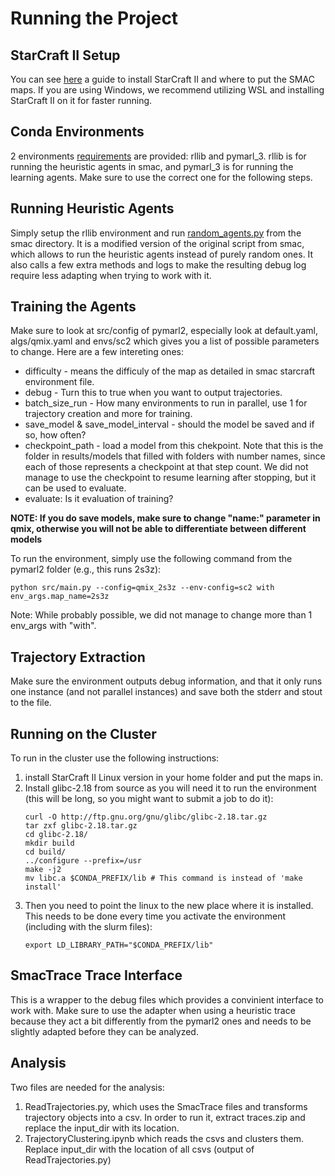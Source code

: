 # Running the Project

## StarCraft II Setup
You can see [here](https://github.com/lior8/CIAI-Project/tree/main/smac#installing-starcraft-ii) a guide to install StarCraft II and where to put the SMAC maps.
If you are using Windows, we recommend utilizing WSL and installing StarCraft II on it for faster running.

## Conda Environments
2 environments [requirements](https://github.com/lior8/CIAI-Project/tree/main/Requirements) are provided: rllib and pymarl_3. rllib is for running the heuristic agents in smac, and pymarl_3 is for running the learning agents. Make sure to use the correct one for the following steps.

## Running Heuristic Agents
Simply setup the rllib environment and run [random_agents.py](https://github.com/lior8/CIAI-Project/blob/main/smac/smac/examples/random_agents.py) from the smac directory. It is a modified version of the original script from smac, which allows to run the heuristic agents instead of purely random ones. It also calls a few extra methods and logs to make the resulting debug log require less adapting when trying to work with it.

## Training the Agents
Make sure to look at src/config of pymarl2, especially look at default.yaml, algs/qmix.yaml and envs/sc2 which gives you a list of possible parameters to change. Here are a few intereting ones:
- difficulty - means the difficuly of the map as detailed in smac starcraft environment file.
- debug - Turn this to true when you want to output trajectories.
- batch_size_run - How many environments to run in parallel, use 1 for trajectory creation and more for training.
- save_model & save_model_interval - should the model be saved and if so, how often?
- checkpoint_path - load a model from this chekpoint. Note that this is the folder in results/models that filled with folders with number names, since each of those represents a checkpoint at that step count. We did not manage to use the checkpoint to resume learning after stopping, but it can be used to evaluate.
- evaluate: Is it evaluation of training?

**NOTE: If you do save models, make sure to change "name:" parameter in qmix, otherwise you will not be able to differentiate between different models**

To run the environment, simply use the following command from the pymarl2 folder (e.g., this runs 2s3z):
  ```
python src/main.py --config=qmix_2s3z --env-config=sc2 with env_args.map_name=2s3z
  ```
Note: While probably possible, we did not manage to change more than 1 env_args with "with".

  ## Trajectory Extraction
  Make sure the environment outputs debug information, and that it only runs one instance (and not parallel instances) and save both the stderr and stout to the file.

  ## Running on the Cluster
  To run in the cluster use the following instructions:
  1. install StarCraft II Linux version in your home folder and put the maps in.
  2. Install glibc-2.18 from source as you will need it to run the environment (this will be long, so you might want to submit a job to do it):
     ```
     curl -O http://ftp.gnu.org/gnu/glibc/glibc-2.18.tar.gz
     tar zxf glibc-2.18.tar.gz
     cd glibc-2.18/
     mkdir build
     cd build/
     ../configure --prefix=/usr
     make -j2
     mv libc.a $CONDA_PREFIX/lib # This command is instead of 'make install'
     ```
   3. Then you need to point the linux to the new place where it is installed. This needs to be done every time you activate the environment (including with the slurm files):
      ```
      export LD_LIBRARY_PATH="$CONDA_PREFIX/lib"
      ```

## SmacTrace Trace Interface
This is a wrapper to the debug files which provides a convinient interface to work with. Make sure to use the adapter when using a heuristic trace because they act a bit differently from the pymarl2 ones and needs to be slightly adapted before they can be analyzed.

## Analysis
Two files are needed for the analysis: 
1. ReadTrajectories.py, which uses the SmacTrace files and transforms trajectory objects into a csv. In order to run it, extract traces.zip and replace the input_dir with its location. 
2. TrajectoryClustering.ipynb which reads the csvs and clusters them. Replace input_dir with the location of all csvs (output of ReadTrajectories.py)
